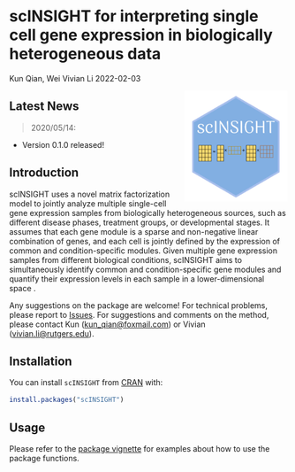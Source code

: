 scINSIGHT for interpreting single cell gene expression in biologically
heterogeneous data
================
Kun Qian, Wei Vivian Li
2022-02-03

<!-- README.md is generated from README.Rmd. Please edit that file -->

<img src="https://github.com/Vivianstats/data-pkg/raw/main/img/scINSIGHT.png" height="200" align="right" />

## Latest News

> 2020/05/14:

-   Version 0.1.0 released!

## Introduction

scINSIGHT uses a novel matrix factorization model to jointly analyze
multiple single-cell gene expression samples from biologically
heterogeneous sources, such as different disease phases, treatment
groups, or developmental stages. It assumes that each gene module is a
sparse and non-negative linear combination of genes, and each cell is
jointly defined by the expression of common and condition-specific
modules. Given multiple gene expression samples from different
biological conditions, scINSIGHT aims to simultaneously identify common
and condition-specific gene modules and quantify their expression levels
in each sample in a lower-dimensional space .

Any suggestions on the package are welcome! For technical problems,
please report to
[Issues](https://github.com/Vivianstats/scINSIGHT/issues). For
suggestions and comments on the method, please contact Kun
(<kun_qian@foxmail.com>) or Vivian (<vivian.li@rutgers.edu>).

## Installation

You can install `scINSIGHT` from
[CRAN](https://cran.r-project.org/web/packages/scINSIGHT/index.html)
with:

``` r
install.packages("scINSIGHT")
```

## Usage

Please refer to the [package
vignette](https://github.com/Vivianstats/scINSIGHT/wiki/scINSIGHT-vignette)
for examples about how to use the package functions.
